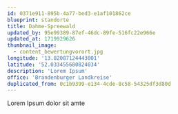 ```yaml
---
id: 0371e911-895b-4a77-bed3-e1af101862ce
blueprint: standorte
title: Dahme-Spreewald
updated_by: 95e99389-87ef-46dc-89fe-516fc22e966e
updated_at: 1719929626
thumbnail_image:
  - content_bewertungvorort.jpg
longitude: '13.82087124443001'
latitude: '52.033455680824034'
description: 'Lorem Ipsum'
office: 'Brandenburger Landkreise'
duplicated_from: 0c1b9399-e134-4cde-8c58-54325df3d80d
---
```

Lorem Ipsum dolor sit amte
